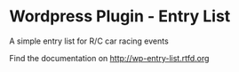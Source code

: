Wordpress Plugin - Entry List
=============================

A simple entry list for R/C car racing events

Find the documentation on http://wp-entry-list.rtfd.org
